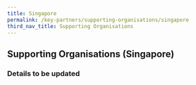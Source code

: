 ```yaml
---
title: Singapore
permalink: /key-partners/supporting-organisations/singapore
third_nav_title: Supporting Organisations
---
```

<style>
  
  @media (min-width: 361px){
    .img-logo img {
        width: 100%; 
        } 
  } 
  
  .img-logo {
    width: 361px; 
    }

</style>
## Supporting Organisations (Singapore)

### Details to be updated
